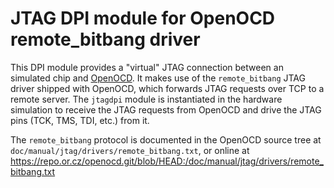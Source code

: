 JTAG DPI module for OpenOCD remote_bitbang driver
=================================================

This DPI module provides a "virtual" JTAG connection between an simulated chip
and [OpenOCD](http://openocd.org/). It makes use of the `remote_bitbang` JTAG
driver shipped with OpenOCD, which forwards JTAG requests over TCP to a remote
server. The `jtagdpi` module is instantiated in the hardware simulation to
receive the JTAG requests from OpenOCD and drive the JTAG pins (TCK, TMS, TDI,
etc.) from it.

The `remote_bitbang` protocol is documented in the OpenOCD source tree at
`doc/manual/jtag/drivers/remote_bitbang.txt`, or online at
https://repo.or.cz/openocd.git/blob/HEAD:/doc/manual/jtag/drivers/remote_bitbang.txt
